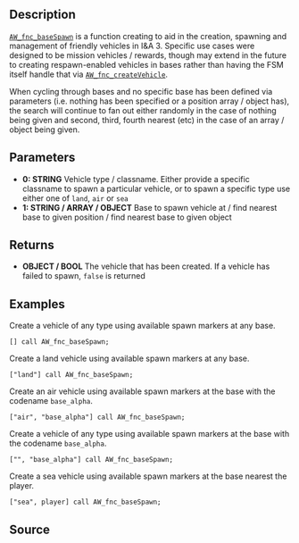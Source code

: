 ## Description

[`AW_fnc_baseSpawn`](/Functions/Bases/baseSpawn) is a function creating to aid in the creation, spawning and management of friendly vehicles in I&A 3. Specific use cases were designed to be mission vehicles / rewards, though may extend in the future to creating respawn-enabled vehicles in bases rather than having the FSM itself handle that via [`AW_fnc_createVehicle`](/Functions/Units/createVehicle).

When cycling through bases and no specific base has been defined via parameters (i.e. nothing has been specified or a position array / object has), the search will continue to fan out either randomly in the case of nothing being given and second, third, fourth nearest (etc) in the case of an array / object being given.

## Parameters

* **0: STRING**
Vehicle type / classname. Either provide a specific classname to spawn a particular vehicle, or to spawn a specific type use either one of `land`, `air` or `sea`
* **1: STRING / ARRAY / OBJECT**
Base to spawn vehicle at / find nearest base to given position / find nearest base to given object

## Returns

* **OBJECT / BOOL**
The vehicle that has been created. If a vehicle has failed to spawn, `false` is returned

## Examples

Create a vehicle of any type using available spawn markers at any base.

```sqf
[] call AW_fnc_baseSpawn;
```

Create a land vehicle using available spawn markers at any base.

```sqf
["land"] call AW_fnc_baseSpawn;
```

Create an air vehicle using available spawn markers at the base with the codename `base_alpha`.

```sqf
["air", "base_alpha"] call AW_fnc_baseSpawn;
```

Create a vehicle of any type using available spawn markers at the base with the codename `base_alpha`.

```sqf
["", "base_alpha"] call AW_fnc_baseSpawn;
```

Create a sea vehicle using available spawn markers at the base nearest the player.

```sqf
["sea", player] call AW_fnc_baseSpawn;
```

## Source

<script src="http://gist-it.appspot.com/https://github.com/jpwilliams/I-A-3/blob/master/functions/bases/fn_baseSpawn.sqf?footer=0">
</script>